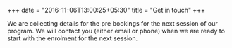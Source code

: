 +++
date = "2016-11-06T13:00:25+05:30"
title = "Get in touch"
+++

We are collecting details for the pre bookings for the next session of our program. We will contact you (either email or phone) when we are ready to start with the enrolment for the next session. 
